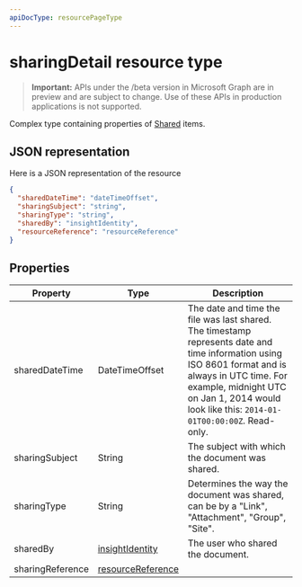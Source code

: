 ```yaml
---
apiDocType: resourcePageType
---
```

# sharingDetail resource type

> **Important:** APIs under the /beta version in Microsoft Graph are in preview and are subject to change. Use of these APIs in production applications is not supported.

Complex type containing properties of [Shared](insights_shared.md) items. 

## JSON representation
Here is a JSON representation of the resource

```json
{
  "sharedDateTime": "dateTimeOffset",
  "sharingSubject": "string",
  "sharingType": "string",
  "sharedBy": "insightIdentity",
  "resourceReference": "resourceReference"
}
```

## Properties

| Property              | Type          | Description  |
| -------------         |-----------    | -------------|
| sharedDateTime      	| DateTimeOffset| The date and time the file was last shared. The timestamp represents date and time information using ISO 8601 format and is always in UTC time. For example, midnight UTC on Jan 1, 2014 would look like this: `2014-01-01T00:00:00Z`. Read-only.  |
| sharingSubject      	| String	      | The subject with which the document was shared. |
| sharingType     		  | String        | Determines the way the document was shared, can be by a "Link", "Attachment", "Group", "Site".     |
| sharedBy      	      | [insightIdentity](insights_insightidentity.md)	    | The user who shared the document.  |
| sharingReference		  | [resourceReference](insights_resourceReference.md)	    |  |